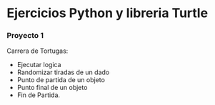 # Ejercicios Python y libreria Turtle

### Proyecto 1 

Carrera de Tortugas:

- Ejecutar logica 
- Randomizar tiradas de un dado
- Punto de partida de un objeto
- Punto final de un objeto
- Fin de Partida.